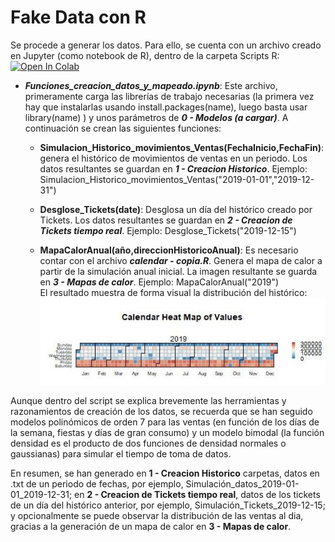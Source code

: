 # Fake Data con R

Se procede a generar los datos. Para ello, se cuenta con un
 archivo creado en Jupyter (como notebook de R),  dentro de la carpeta Scripts R:
 [![Open In Colab](https://colab.research.google.com/assets/colab-badge.svg)](https://colab.research.google.com/github/VERLAR/prevision-dia-tiempo-real/blob/master/0.%20Pasos%20previos/1.%20Generando%20datos/Scripts%20R/Funciones_creacion_datos_y_mapeado.ipynb)

 -  _**Funciones_creacion_datos_y_mapeado.ipynb**_: Este archivo, primeramente carga las librerías de trabajo necesarias
  (la primera vez hay que instalarlas usando install.packages(name), luego basta usar library(name) ) y unos parámetros de
   _**0 - Modelos (a cargar)**_. A continuación se crean las
  siguientes funciones:
  
       - __Simulacion_Historico_movimientos_Ventas(FechaInicio,FechaFin)__: genera el
              histórico de movimientos de ventas en un periodo. Los datos resultantes se guardan en 
              **_1 - Creacion Historico_**. Ejemplo:
              Simulacion_Historico_movimientos_Ventas("2019-01-01","2019-12-31")
              
       - __Desglose_Tickets(date)__: Desglosa un día del histórico creado por Tickets. Los datos
             resultantes se guardan en _**2 - Creacion de Tickets tiempo real**_. Ejemplo: 
              Desglose_Tickets("2019-12-15")              
             
       - __MapaCalorAnual(año,direccionHistoricoAnual)__: Es necesario contar con el archivo 
              **_calendar - copia.R_**. Genera el mapa de calor a partir de la simulación anual
              inicial. La imagen resultante se guarda en _**3 - Mapas de calor**_.
               Ejemplo: MapaCalorAnual("2019")               
              El resultado muestra de forma visual la distribución del histórico:
              ![Ejemplo visualización Mapa calor 2019](../../Imagenes/MapaCalor2019.jpeg)
        

           
  Aunque dentro del script se explica brevemente las herramientas y razonamientos de creación de
    los datos, se recuerda que se han seguido modelos polinómicos de orden 7 para las ventas (en
     función de los días de la semana, fiestas y días de gran consumo) y un modelo
    bimodal (la función densidad es el producto de dos funciones de densidad normales o gaussianas)
    para simular el tiempo de toma de datos.
 
En resumen, se han generado en **1 - Creacion Historico** carpetas, datos en .txt de un periodo de fechas,
por ejemplo, Simulación_datos_2019-01-01_2019-12-31; en **2 - Creacion de Tickets tiempo real**, datos de 
los tickets de un día del histórico anterior, por ejemplo, Simulación_Tickets_2019-12-15; y opcionalmente
se puede observar la distribución de las ventas al dia, gracias a la generación de un mapa de calor 
en **3 - Mapas de calor**.